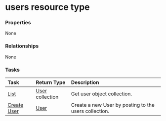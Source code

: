 # users resource type



### Properties
None

### Relationships
None


### Tasks

| Task		   | Return Type	|Description|
|:---------------|:--------|:----------|
|[List](../api/user_list.md) | [User](user.md) collection |Get user object collection. |
|[Create User](../api/user_post_users.md) |[User](user.md)| Create a new User by posting to the users collection.|

<!-- uuid: 57e02da2-b862-4b2f-836a-c2a183fcf46b
2015-10-21 09:49:44 UTC -->
<!-- {
  "type": "#page.annotation",
  "description": "users resource",
  "keywords": "",
  "section": "documentation",
  "tocPath": ""
}-->